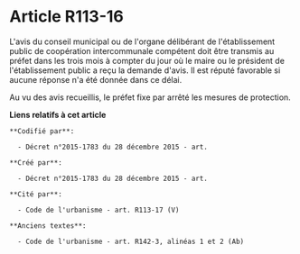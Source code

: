 # Article R113-16

L'avis du conseil municipal ou de l'organe délibérant de l'établissement public de coopération intercommunale compétent doit
être transmis au préfet dans les trois mois à compter du jour où le maire ou le président de l'établissement public a reçu la
demande d'avis. Il est réputé favorable si aucune réponse n'a été donnée dans ce délai.

Au vu des avis recueillis, le préfet fixe par arrêté les mesures de protection.

**Liens relatifs à cet article**

	**Codifié par**:

	  - Décret n°2015-1783 du 28 décembre 2015 - art.

	**Créé par**:

	  - Décret n°2015-1783 du 28 décembre 2015 - art.

	**Cité par**:

	  - Code de l'urbanisme - art. R113-17 (V)

	**Anciens textes**:

	  - Code de l'urbanisme - art. R142-3, alinéas 1 et 2 (Ab)
